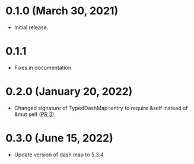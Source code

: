 # 0.1.0 (March 30, 2021)

- Initial release.

# 0.1.1 

- Fixes in documentation

# 0.2.0 (January 20, 2022)

- Changed signature of TypedDashMap::entry to require &self instead of &mut self ([PR 3](https://github.com/kodieg/typedmap/pull/3)).

# 0.3.0 (June 15, 2022)

- Update version of dash map to 5.3.4

